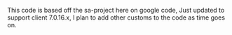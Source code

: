This code is based off the sa-project here on google code, Just updated to support client 7.0.16.x, I plan to add other customs to the code as time goes on.